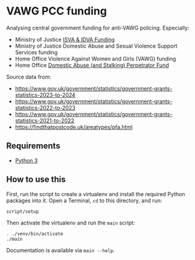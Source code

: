 # VAWG PCC funding

Analysing central government funding for anti-VAWG policing. Especially:

- Ministry of Justice [ISVA & IDVA Funding](https://www.gov.uk/government/publications/victims-funding-strategy/victims-funding-strategy)
- Ministry of Justice Domestic Abuse and Sexual Violence Support Services funding
- Home Office Violence Against Women and Girls (VAWG) funding
- Home Office [Domestic Abuse (and Stalking) Perpetrator Fund](https://questions-statements.parliament.uk/written-questions/detail/2025-04-24/47874)

Source data from:

- https://www.gov.uk/government/statistics/government-grants-statistics-2023-to-2024
- https://www.gov.uk/government/statistics/government-grants-statistics-2022-to-2023
- https://www.gov.uk/government/statistics/government-grants-statistics-2021-to-2022
- https://findthatpostcode.uk/areatypes/pfa.html

## Requirements

- [Python 3](https://www.python.org/downloads/)

## How to use this

First, run the script to create a virtualenv and install the required Python packages into it. Open a Terminal, `cd` to this directory, and run:

    script/setup

Then activate the virtualenv and run the `main` script:

    . ./venv/bin/activate
    ./main

Documentation is available via `main --help`.
